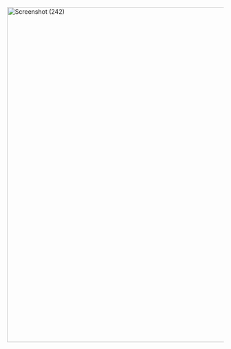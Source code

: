 <img width="1519" height="779" alt="Screenshot (242)" src="https://github.com/user-attachments/assets/f3371001-d452-4233-ace8-e87569d8506b" />
